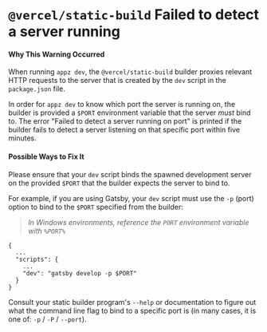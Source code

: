 # `@vercel/static-build` Failed to detect a server running

#### Why This Warning Occurred

When running `appz dev`, the `@vercel/static-build` builder proxies relevant HTTP
requests to the server that is created by the `dev` script in the
`package.json` file.

In order for `appz dev` to know which port the server is running on, the builder
is provided a `$PORT` environment variable that the server _must_ bind to. The
error "Failed to detect a server running on port" is printed if the builder fails
to detect a server listening on that specific port within five minutes.

#### Possible Ways to Fix It

Please ensure that your `dev` script binds the spawned development server on
the provided `$PORT` that the builder expects the server to bind to.

For example, if you are using Gatsby, your `dev` script must use the `-p`
(port) option to bind to the `$PORT` specified from the builder:

> _In Windows environments, reference the `PORT` environment variable with `%PORT%`_

```
{
  ...
  "scripts": {
    ...
    "dev": "gatsby develop -p $PORT"
  }
}
```

Consult your static builder program's `--help` or documentation to figure out what
the command line flag to bind to a specific port is (in many cases, it is one of:
`-p` / `-P` / `--port`).
